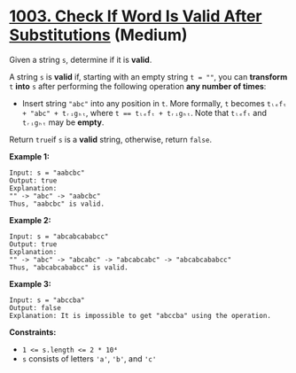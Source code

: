 # [1003. Check If Word Is Valid After Substitutions][link] (Medium)

[link]: https://leetcode.com/problems/check-if-word-is-valid-after-substitutions/

Given a string `s`, determine if it is **valid**.

A string `s` is **valid** if, starting with an empty string `t = ""`, you can **transform** `t`
**into** `s` after performing the following operation **any number of times**:

- Insert string `"abc"` into any position in `t`. More formally, `t` becomes `tₗₑfₜ + "abc" +
tᵣᵢgₕₜ`, where `t == tₗₑfₜ + tᵣᵢgₕₜ`. Note that `tₗₑfₜ` and `tᵣᵢgₕₜ` may be **empty**.

Return `true`if  `s` is a **valid** string, otherwise, return `false`.

**Example 1:**

```
Input: s = "aabcbc"
Output: true
Explanation:
"" -> "abc" -> "aabcbc"
Thus, "aabcbc" is valid.
```

**Example 2:**

```
Input: s = "abcabcababcc"
Output: true
Explanation:
"" -> "abc" -> "abcabc" -> "abcabcabc" -> "abcabcababcc"
Thus, "abcabcababcc" is valid.
```

**Example 3:**

```
Input: s = "abccba"
Output: false
Explanation: It is impossible to get "abccba" using the operation.
```

**Constraints:**

- `1 <= s.length <= 2 * 10⁴`
- `s` consists of letters `'a'`, `'b'`, and `'c'`
